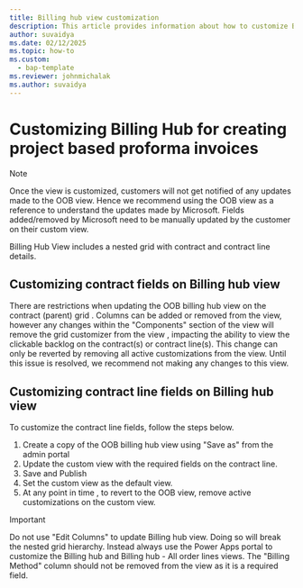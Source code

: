 ```yaml
---
title: Billing hub view customization
description: This article provides information about how to customize Billing hub to create proforma project-based invoices.
author: suvaidya
ms.date: 02/12/2025
ms.topic: how-to
ms.custom: 
  - bap-template
ms.reviewer: johnmichalak
ms.author: suvaidya
---
```

# Customizing Billing Hub for creating project based proforma invoices

> [!NOTE]
> Once the view is customized, customers will not get notified of any updates made to the OOB view.
> Hence we recommend using the OOB view as a reference to understand the updates made by Microsoft.
> Fields added/removed by Microsoft need to be manually updated by the customer on their custom view.

Billing Hub View includes a nested grid with contract and contract line details. 

## Customizing contract fields on Billing hub view

There are restrictions when updating the OOB billing hub view on the contract (parent) grid . 
Columns can be added or removed from the view, however any changes within the "Components" section of the view will remove the grid customizer from the view , impacting the ability to view the clickable backlog on the contract(s) or contract line(s). This change can only be reverted by removing all active customizations from the view. 
Until this issue is resolved, we recommend not making any changes to this view.

## Customizing contract line fields on Billing hub view

To customize the contract line fields, follow the steps below.
1. Create a copy of the OOB billing hub view using "Save as" from the admin portal 
2. Update the custom view with the required fields on the contract line. 
3. Save and Publish
4. Set the custom view as the default view.
5. At any point in time , to revert to the OOB view, remove active customizations on the custom view. 

> [!IMPORTANT]
> Do not use "Edit Columns" to update Billing hub view. Doing so will break the nested grid hierarchy. Instead always use the Power Apps portal to customize the Billing hub and Billing hub - All order lines views.
> The "Billing Method" column should not be removed from the view as it is a required field.


   

